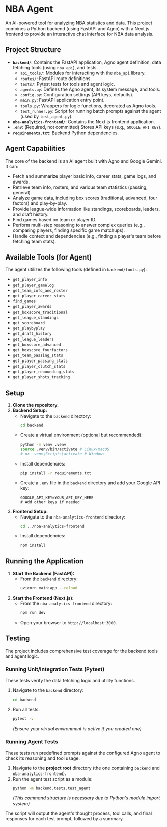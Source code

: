 # NBA Agent

An AI-powered tool for analyzing NBA statistics and data. This project combines a Python backend (using FastAPI and Agno) with a Next.js frontend to provide an interactive chat interface for NBA data analysis.

## Project Structure

-   **`backend/`**: Contains the FastAPI application, Agno agent definition, data fetching tools (using `nba_api`), and tests.
    -   `api_tools/`: Modules for interacting with the `nba_api` library.
    -   `routes/`: FastAPI route definitions.
    -   `tests/`: Pytest tests for tools and agent logic.
    -   `agents.py`: Defines the Agno agent, its system message, and tools.
    -   `config.py`: Configuration settings (API keys, defaults).
    -   `main.py`: FastAPI application entry point.
    -   `tools.py`: Wrappers for logic functions, decorated as Agno tools.
    -   `test_runner.py`: Script for running batch prompts against the agent (used by `test_agent.py`).
-   **`nba-analytics-frontend/`**: Contains the Next.js frontend application.
-   **`.env`**: (Required, not committed) Stores API keys (e.g., `GOOGLE_API_KEY`).
-   **`requirements.txt`**: Backend Python dependencies.

## Agent Capabilities

The core of the backend is an AI agent built with Agno and Google Gemini. It can:

-   Fetch and summarize player basic info, career stats, game logs, and awards.
-   Retrieve team info, rosters, and various team statistics (passing, general).
-   Analyze game data, including box scores (traditional, advanced, four factors) and play-by-play.
-   Provide league-wide information like standings, scoreboards, leaders, and draft history.
-   Find games based on team or player ID.
-   Perform multi-step reasoning to answer complex queries (e.g., comparing players, finding specific game matchups).
-   Handle context and dependencies (e.g., finding a player's team before fetching team stats).

## Available Tools (for Agent)

The agent utilizes the following tools (defined in `backend/tools.py`):

-   `get_player_info`
-   `get_player_gamelog`
-   `get_team_info_and_roster`
-   `get_player_career_stats`
-   `find_games`
-   `get_player_awards`
-   `get_boxscore_traditional`
-   `get_league_standings`
-   `get_scoreboard`
-   `get_playbyplay`
-   `get_draft_history`
-   `get_league_leaders`
-   `get_boxscore_advanced`
-   `get_boxscore_fourfactors`
-   `get_team_passing_stats`
-   `get_player_passing_stats`
-   `get_player_clutch_stats`
-   `get_player_rebounding_stats`
-   `get_player_shots_tracking`

## Setup

1.  **Clone the repository.**
2.  **Backend Setup:**
    -   Navigate to the `backend` directory:
        ```bash
        cd backend
        ```
    -   Create a virtual environment (optional but recommended):
        ```bash
        python -m venv .venv
        source .venv/bin/activate # Linux/macOS
        # or .venv\Scripts\activate # Windows
        ```
    -   Install dependencies:
        ```bash
        pip install -r requirements.txt
        ```
    -   Create a `.env` file in the `backend` directory and add your Google API key:
        ```env
        GOOGLE_API_KEY=YOUR_API_KEY_HERE
        # Add other keys if needed
        ```
3.  **Frontend Setup:**
    -   Navigate to the `nba-analytics-frontend` directory:
        ```bash
        cd ../nba-analytics-frontend
        ```
    -   Install dependencies:
        ```bash
        npm install
        ```

## Running the Application

1.  **Start the Backend (FastAPI):**
    -   From the `backend` directory:
        ```bash
        uvicorn main:app --reload
        ```
2.  **Start the Frontend (Next.js):**
    -   From the `nba-analytics-frontend` directory:
        ```bash
        npm run dev
        ```
    -   Open your browser to `http://localhost:3000`.

## Testing

The project includes comprehensive test coverage for the backend tools and agent logic.

### Running Unit/Integration Tests (Pytest)

These tests verify the data fetching logic and utility functions.

1.  Navigate to the `backend` directory:
    ```bash
    cd backend
    ```
2.  Run all tests:
    ```bash
    pytest -v
    ```
    *(Ensure your virtual environment is active if you created one)*

### Running Agent Tests

These tests run predefined prompts against the configured Agno agent to check its reasoning and tool usage.

1.  Navigate to the **project root** directory (the one containing `backend` and `nba-analytics-frontend`).
2.  Run the agent test script as a module:
    ```bash
    python -m backend.tests.test_agent
    ```
    *(This command structure is necessary due to Python's module import system)*

The script will output the agent's thought process, tool calls, and final responses for each test prompt, followed by a summary.